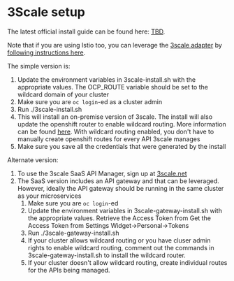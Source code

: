 # 3Scale setup
The latest official install guide can be found here:
[TBD](1). 

Note that if you are using Istio too, you can leverage the [3scale adapter](https://github.com/3scale/3scale-istio-adapter) by [following instructions here](https://docs.openshift.com/container-platform/3.11/servicemesh-install/servicemesh-install.html#appendix_A).

The simple version is:
1) Update the environment variables in 3scale-install.sh with the appropriate values. The OCP_ROUTE variable should be set to the wildcard domain of your cluster
2) Make sure you are `oc login`-ed as a cluster admin
3) Run ./3scale-install.sh
4) This will install an on-premise version of 3scale. The install will also update the openshift router to enable wildcard routing. More information can be found [here](https://docs.openshift.com/container-platform/3.11/install_config/router/default_haproxy_router.html#using-wildcard-routes). With wildcard routing enabled, you don't have to manually create openshift routes for every API 3scale manages
5) Make sure you save all the credentials that were generated by the install

Alternate version:
1) To use the 3scale SaaS API Manager, sign up at [3scale.net](https://3scale.net)
2) The SaaS version includes an API gateway and that can be leveraged. However, ideally the API gateway should be running in the same cluster as your microservices
    1) Make sure you are `oc login`-ed
    2) Update the environment variables in 3scale-gateway-install.sh with the appropriate values. Retrieve the Access Token from
    Get the Access Token from Settings Widget->Personal->Tokens
    3) Run ./3scale-gateway-install.sh
    4) If your cluster allows wildcard routing or you have cluser admin rights to enable wildcard routing, comment out the commands in 3scale-gateway-install.sh to install the wildcard router.
    5) If your cluster doesn't allow wildcard routing, create individual routes for the APIs being managed.
